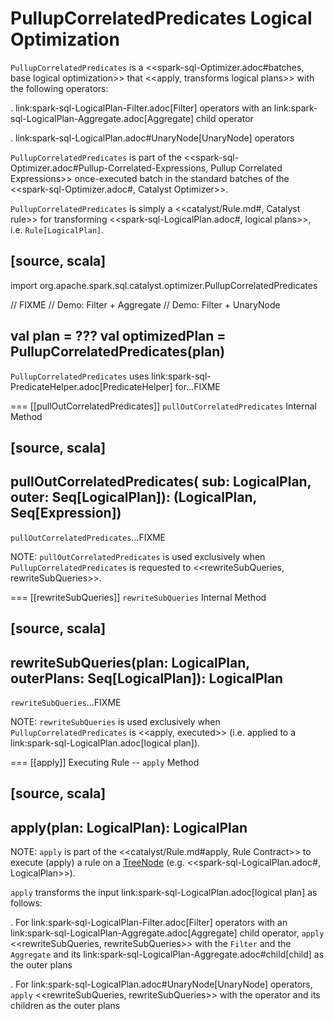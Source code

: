 # PullupCorrelatedPredicates Logical Optimization

`PullupCorrelatedPredicates` is a <<spark-sql-Optimizer.adoc#batches, base logical optimization>> that <<apply, transforms logical plans>> with the following operators:

. link:spark-sql-LogicalPlan-Filter.adoc[Filter] operators with an link:spark-sql-LogicalPlan-Aggregate.adoc[Aggregate] child operator

. link:spark-sql-LogicalPlan.adoc#UnaryNode[UnaryNode] operators

`PullupCorrelatedPredicates` is part of the <<spark-sql-Optimizer.adoc#Pullup-Correlated-Expressions, Pullup Correlated Expressions>> once-executed batch in the standard batches of the <<spark-sql-Optimizer.adoc#, Catalyst Optimizer>>.

`PullupCorrelatedPredicates` is simply a <<catalyst/Rule.md#, Catalyst rule>> for transforming <<spark-sql-LogicalPlan.adoc#, logical plans>>, i.e. `Rule[LogicalPlan]`.

[source, scala]
----
import org.apache.spark.sql.catalyst.optimizer.PullupCorrelatedPredicates

// FIXME
// Demo: Filter + Aggregate
// Demo: Filter + UnaryNode

val plan = ???
val optimizedPlan = PullupCorrelatedPredicates(plan)
----

`PullupCorrelatedPredicates` uses link:spark-sql-PredicateHelper.adoc[PredicateHelper] for...FIXME

=== [[pullOutCorrelatedPredicates]] `pullOutCorrelatedPredicates` Internal Method

[source, scala]
----
pullOutCorrelatedPredicates(
  sub: LogicalPlan,
  outer: Seq[LogicalPlan]): (LogicalPlan, Seq[Expression])
----

`pullOutCorrelatedPredicates`...FIXME

NOTE: `pullOutCorrelatedPredicates` is used exclusively when `PullupCorrelatedPredicates` is requested to <<rewriteSubQueries, rewriteSubQueries>>.

=== [[rewriteSubQueries]] `rewriteSubQueries` Internal Method

[source, scala]
----
rewriteSubQueries(plan: LogicalPlan, outerPlans: Seq[LogicalPlan]): LogicalPlan
----

`rewriteSubQueries`...FIXME

NOTE: `rewriteSubQueries` is used exclusively when `PullupCorrelatedPredicates` is <<apply, executed>> (i.e. applied to a link:spark-sql-LogicalPlan.adoc[logical plan]).

=== [[apply]] Executing Rule -- `apply` Method

[source, scala]
----
apply(plan: LogicalPlan): LogicalPlan
----

NOTE: `apply` is part of the <<catalyst/Rule.md#apply, Rule Contract>> to execute (apply) a rule on a [TreeNode](../catalyst/TreeNode.md) (e.g. <<spark-sql-LogicalPlan.adoc#, LogicalPlan>>).

`apply` transforms the input link:spark-sql-LogicalPlan.adoc[logical plan] as follows:

. For link:spark-sql-LogicalPlan-Filter.adoc[Filter] operators with an link:spark-sql-LogicalPlan-Aggregate.adoc[Aggregate] child operator, `apply` <<rewriteSubQueries, rewriteSubQueries>> with the `Filter` and the `Aggregate` and its link:spark-sql-LogicalPlan-Aggregate.adoc#child[child] as the outer plans

. For link:spark-sql-LogicalPlan.adoc#UnaryNode[UnaryNode] operators, `apply` <<rewriteSubQueries, rewriteSubQueries>> with the operator and its children as the outer plans
